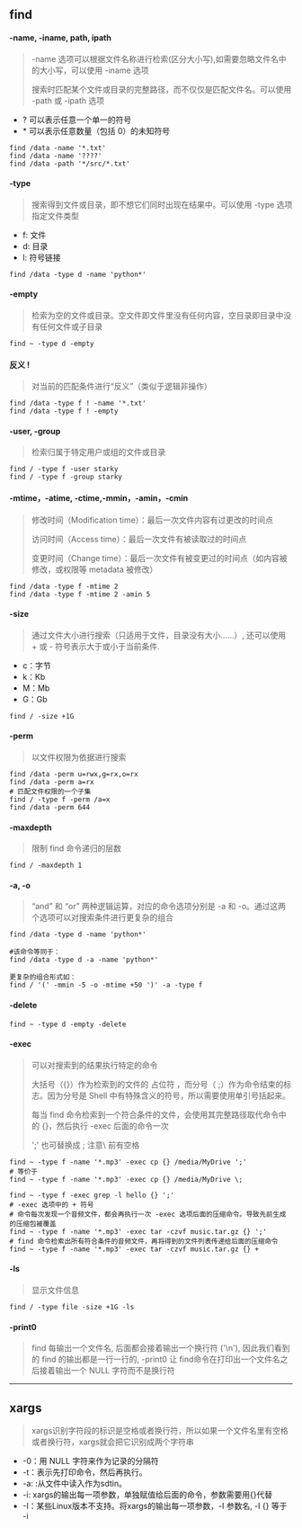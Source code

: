 
## find
####  -name, -iname, path, ipath
> -name 选项可以根据文件名称进行检索(区分大小写),如需要忽略文件名中的大小写，可以使用 -iname 选项
> 
> 搜索时匹配某个文件或目录的完整路径，而不仅仅是匹配文件名。可以使用 -path 或 -ipath 选项
- ? 可以表示任意一个单一的符号
- \* 可以表示任意数量（包括 0）的未知符号


```shell
find /data -name '*.txt'
find /data -name '????'
find /data -path '*/src/*.txt'
```


#### -type

> 搜索得到文件或目录，即不想它们同时出现在结果中。可以使用 -type 选项指定文件类型
- f: 文件
- d: 目录
- l: 符号链接


```shell
find /data -type d -name 'python*'
```

#### -empty
> 检索为空的文件或目录。空文件即文件里没有任何内容，空目录即目录中没有任何文件或子目录


```shell
find ~ -type d -empty
```

#### 反义 !
> 对当前的匹配条件进行“反义”（类似于逻辑非操作）

```shell
find /data -type f ! -name '*.txt'
find /data -type f ! -empty
```
#### -user, -group
> 检索归属于特定用户或组的文件或目录

```shell
find / -type f -user starky
find / -type f -group starky
```

#### -mtime，-atime, -ctime,-mmin，-amin，-cmin 

> 修改时间（Modification time）：最后一次文件内容有过更改的时间点
>
> 访问时间（Access time）：最后一次文件有被读取过的时间点
>
> 变更时间（Change time）：最后一次文件有被变更过的时间点（如内容被修改，或权限等 metadata 被修改）



```shell
find /data -type f -mtime 2
find /data -type f -mtime 2 -amin 5
```

#### -size

> 通过文件大小进行搜索（只适用于文件，目录没有大小……）, 还可以使用 + 或 - 符号表示大于或小于当前条件.

- c：字节
- k：Kb
- M：Mb
- G：Gb


```shell
find / -size +1G
```

#### -perm
> 以文件权限为依据进行搜索


```shell
find /data -perm u=rwx,g=rx,o=rx
find /data -perm a=rx
# 匹配文件权限的一个子集
find / -type f -perm /a=x
find /data -perm 644
```

#### -maxdepth

> 限制 find 命令递归的层数

```shell
find / -maxdepth 1
```

#### -a, -o

>  “and” 和 “or” 两种逻辑运算，对应的命令选项分别是 -a 和 -o。通过这两个选项可以对搜索条件进行更复杂的组合



```shell
find /data -type d -name 'python*'

#该命令等同于：
find /data -type d -a -name 'python*'

更复杂的组合形式如：
find / '(' -mmin -5 -o -mtime +50 ')' -a -type f

```

#### -delete


```shell
find ~ -type d -empty -delete
```


#### -exec
> 可以对搜索到的结果执行特定的命令
>
> 大括号（{}）作为检索到的文件的 占位符 ，而分号（ ;）作为命令结束的标志。因为分号是 Shell 中有特殊含义的符号，所以需要使用单引号括起来。
> 
> 每当 find 命令检索到一个符合条件的文件，会使用其完整路径取代命令中的 {}，然后执行 -exec 后面的命令一次
>
> ';' 也可替换成  \; 注意\ 前有空格

```shell
find ~ -type f -name '*.mp3' -exec cp {} /media/MyDrive ';'
# 等价于
find ~ -type f -name '*.mp3' -exec cp {} /media/MyDrive \;

find ~ -type f -exec grep -l hello {} ';'
# -exec 选项中的 + 符号
# 命令每次发现一个音频文件，都会再执行一次 -exec 选项后面的压缩命令。导致先前生成的压缩包被覆盖
find ~ -type f -name '*.mp3' -exec tar -czvf music.tar.gz {} ';'
# find 命令检索出所有符合条件的音频文件，再将得到的文件列表传递给后面的压缩命令
find ~ -type f -name '*.mp3' -exec tar -czvf music.tar.gz {} +

```

#### -ls
> 显示文件信息


```shell
find / -type file -size +1G -ls
```

#### -print0

>  find 每输出一个文件名, 后面都会接着输出一个换行符 ('\n'), 因此我们看到的 find 的输出都是一行一行的, -print0 让 find命令在打印出一个文件名之后接着输出一个 NULL 字符而不是换行符

---


## xargs
> xargs识别字符段的标识是空格或者换行符，所以如果一个文件名里有空格或者换行符，xargs就会把它识别成两个字符串

- -0：用 NULL 字符来作为记录的分隔符
- -t：表示先打印命令，然后再执行。
- -a: <file>:从文件中读入作为sdtin。
- -i: xargs的输出每一项参数，单独赋值给后面的命令，参数需要用{}代替
- -I：某些Linux版本不支持。将xargs的输出每一项参数，-I 参数名, -I {} 等于 -i


